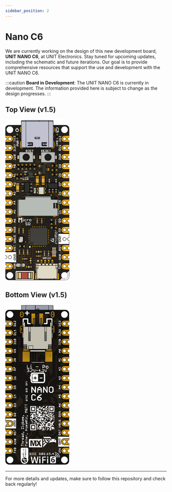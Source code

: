 ```yaml
---
sidebar_position: 2
---
```


# Nano C6

We are currently working on the design of this new development board, **UNIT NANO C6**, at UNIT Electronics. Stay tuned for upcoming updates, including the schematic and future iterations. Our goal is to provide comprehensive resources that support the use and development with the UNIT NANO C6.

<!-- BOARD IN DEVELOPMENT CAUTION-->

:::caution
**Board in Development**: The UNIT NANO C6 is currently in development. The information provided here is subject to change as the design progresses.
:::

## Top View (v1.5)
<div style={{ textAlign: "center" }}>
  <a href="#">
    <img
      src="https://raw.githubusercontent.com/UNIT-Electronics/UNIT_NANO_C6/refs/heads/main/RESOURCES/TOP(1V6).png"
      width="200px"
      style={{ transform: "rotate(90deg)" }}
      alt="Rotated Image"
    />
    <br />
  </a>
</div>


## Bottom View (v1.5)

<div style={{ textAlign: "center" }}>
  <a href="#">
    <img
      src="https://raw.githubusercontent.com/UNIT-Electronics/UNIT_NANO_C6/refs/heads/main/RESOURCES/BOTTOM(1V6).png"
      width="200px"
      style={{ transform: "rotate(90deg)" }}
      alt="Rotated Image"
    />
    <br />
  </a>
</div>

---

For more details and updates, make sure to follow this repository and check back regularly!